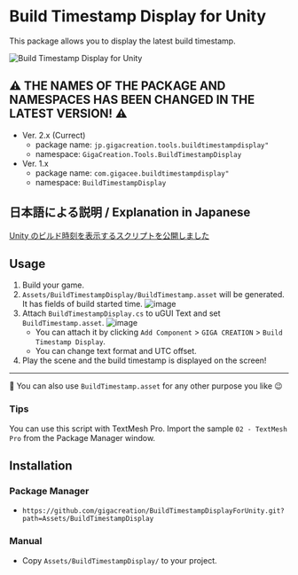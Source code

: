 # Build Timestamp Display for Unity

This package allows you to display the latest build timestamp.

![Build Timestamp Display for Unity](https://user-images.githubusercontent.com/5264444/103909925-9d637180-5147-11eb-957f-4c880eb90744.png)

## :warning: THE NAMES OF THE PACKAGE AND NAMESPACES HAS BEEN CHANGED IN THE LATEST VERSION! :warning:

- Ver. 2.x (Currect)
    - package name: `jp.gigacreation.tools.buildtimestampdisplay"`
    - namespace: `GigaCreation.Tools.BuildTimestampDisplay`
- Ver. 1.x
    - package name: `com.gigacee.buildtimestampdisplay"`
    - namespace: `BuildTimestampDisplay`

## 日本語による説明 / Explanation in Japanese

[Unity のビルド時刻を表示するスクリプトを公開しました](https://blog.gigacreation.jp/entry/2020/10/10/123134)

## Usage

1. Build your game.
2. `Assets/BuildTimestampDisplay/BuildTimestamp.asset` will be generated. It has fields of build started time.
![image](https://user-images.githubusercontent.com/5264444/103910707-7d807d80-5148-11eb-8ddc-ec4cdec380f0.png)
3. Attach `BuildTimestampDisplay.cs` to uGUI Text and set `BuildTimestamp.asset`.
![image](https://user-images.githubusercontent.com/5264444/103911108-f8499880-5148-11eb-84bd-d3bc067deac1.png)
    - You can attach it by clicking `Add Component` > `GIGA CREATION` > `Build Timestamp Display`.
    - You can change text format and UTC offset.
4. Play the scene and the build timestamp is displayed on the screen!

---

:memo: You can also use `BuildTimestamp.asset` for any other purpose you like :wink:

### Tips

You can use this script with TextMesh Pro. Import the sample `02 - TextMesh Pro` from the Package Manager window.

## Installation

### Package Manager

- `https://github.com/gigacreation/BuildTimestampDisplayForUnity.git?path=Assets/BuildTimestampDisplay`

### Manual

- Copy `Assets/BuildTimestampDisplay/` to your project.
